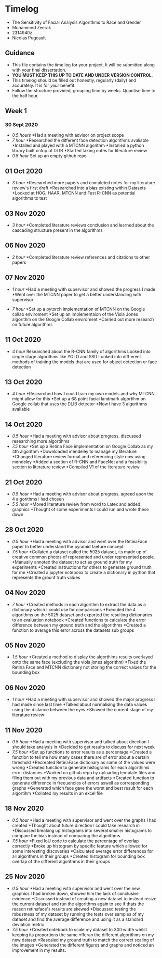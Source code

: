 # Timelog

* The Sensitivity of Facial Analysis Algorithms to Race and Gender
* Mohammed Zeerak
* 2314940z
* Nicolas Pugeault

## Guidance

* This file contains the time log for your project. It will be submitted along with your final dissertation.
* **YOU MUST KEEP THIS UP TO DATE AND UNDER VERSION CONTROL.**
* This timelog should be filled out honestly, regularly (daily) and accurately. It is for *your* benefit.
* Follow the structure provided, grouping time by weeks.  Quantise time to the half hour.

## Week 1

### 30 Sept 2020

* *0.5 hours* *Had a meeting with advisor on project scope
* *7 hour* *Researched the different face detection algorithms avaliable
           *Installed and played with a MTCNN algorithm
           *Installed a python library built ontop of DLIB
           *Started taking notes for literature review
* *0.5 hour* Set up an empty github repo

## 01 Oct 2020

* *3 hour* *Researched more papers and completed notes for my literature review's first draft
           *Researched into a bias existing within Datasets
           *Looked at HOG, HAAR, MTCNN and Fast R-CNN as potential algorithms to test
           
## 03 Nov 2020

* *3 hour* *Completed literature reviews conclusion and learned about the cascading structure present in the algorithms

## 06 Nov 2020

* *2 hour* *Completed literature review references and citations to other papers

## 07 Nov 2020

* *1 hour* *Had a meeting with supervisor and showed the progress I made
           *Went over the MTCNN paper to get a better understanding with supervisor
           
* *7 hour* *Set up a pytorch implementation of MTCNN on the Google collab enviroment
           *Set up an implementaion of the Viola Jones algorithm on the Google Collab enviroment
           *Carried out more research on future algorithms
         

## 11 Oct 2020

* *4 hour* Researched about the R-CNN family of algorithms
           Looked into single stage algorithms like YOLO and SSD
           Looked into diff
           erent methods of training the models that are used for object detection or face detection
           
## 13 Oct 2020

* *4 hour* *Researched how I could train my own models and why MTCNN might allow for this
           *Set up a 68 point facial landmark algortihm on Google collab that uses the DLIB detector
           *Now I have 3 algorithms avaliable
           
           
## 14 Oct 2020

* *0.5 hour* *Had a meeting with advisor about progress, discussed researching more algortihms 
* *7.5 hour* *Set up a Retina Face implementation on Google Collab as my 4th algorithm
             *Downloaded mendeley to manage my literature
             *Changed literature review format and referencing style now using mendeley
             *Added a section of R-CNN and FaceNet and a feasibility section to literature review
             *Compiled V1 of the literature review
             
             
## 21 Oct 2020

* *0.5 hour* *Had a meeting with advisor about progress, agreed upon the 4 algorithms I had chosen
* *5.5 hour* *Moved literature review from word to Latex and added graphics
             *Thought of some experiments I could run and wrote these down
                          
## 28 Oct 2020

* *0.5 hour* *Had a meeting with advisor and went over the RetinaFace paper to better understand the pyramid faeture concept
* *7.5 hour* *Collated a dataset called the 5025 dataset, its made up of creative common photos of represented and under represented people.
             *Manually annoted the dataset to act as ground truth for my experiments
             *Created instructions for others to generate ground truth for me
             *Created a jupyter noteboox to create a dictionary in python that represents the grounf truth values
             
             
## 04 Nov 2020

* *7 hour* *Created methods in each algorithm to extract the data as a dictionary which I could use for comparisons
           *Executed the 4 algorithms on the 5025 dataset and exported the resulting dictionaries to an evaluation notebook
           *Created functions to calculate the error difference between my ground truth and the algorithms
           *Created a function to average this error across the datasets sub groups
           
           
                       
## 05 Nov 2020

* *1.5 hour* *Created a method to display the algorthims results overlayed onto the same face (excluding the viola jones algorithm)
             *Fixed the Retina Face and MTCNN dictionary not storing the correct values for the bounding box
             
             
## 06 Nov 2020

* *1 hour* *Had a meeting with supervisor and showed the major progress I had made since last time
           *Talked about normalising the data values using the distance between the eyes
           *Showed the current stage of my literature review 
           
## 11 Nov 2020

* *0.5 hour* *Had a meeting with supervisor and talked about direction I should take analysis in
             *Decided to get results to discuss for next week
* *7.5 hour* *Set up functions to error results as a percentage 
             *Created a function to tell me how many cases there are of error about a certain threshold
             *Recreated RetinaFace dictionary as some of the values were wrong
             *Created function to generate histograms for each algorthims error distances
             *Worked on github repo by uploading template files and flling them out with my previous data and artifacts
             *Created function to generate difference in frequencies of errors aswell as corresponding graphs
             *Generated which face gave the worst and best result for each algortihm
             *Collated my results in an excel file 
             
## 18 Nov 2020

* *0.5 hour* *Had a meeting with supervisor and went over the graphs I had created 
             *Thought about future direction I could take research in
             *Discussed breaking up histograms into several smaller histograms to compare the bias instead of comparing the algorithms
* *7.5 hour* *Fixed IoU code to calculate the percentage of overlap correctly
             *Broke up histogram by specific feature which allowed for some interesting discoveries
             *Calculated average error differences for all algorithms in their groups
             *Created histogram for bounding box overlap of the different algorithms in their groups
             
## 25 Nov 2020

* *0.5 hour* *Had a meeting with supervisor and went over the new graphics I had broken down, showed him the lack of conclusive evidence
             *Discussed instead of creating a new dataset to instead resize the current dataset and run the algorithms again to see if thats the reason retinaface's results are skewed
             *Discussed testing the robustness of my dataset by running the tests over samples of my dataset and find the average difference and using it as a standard deviation metric
* *7.5 hour* *Created notebook to scale my dataset to 300 width whilst keeping its proportions the same
             *Reran the different algorithms on my new dataset
             *Rescaled my ground truth to match the correct scaling of the images
             *Generated the different figures and graphs and noticed an improvement in my results.         
         
          
